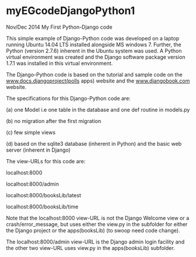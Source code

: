 myEGcodeDjangoPython1
=====================

Nov/Dec 2014     My First Python-Django code

This simple example of Django-Python code was developed on a laptop running Ubuntu 14.04 LTS installed alongside MS windows 7. Further, the Python (version 2.7.6) inherent in the Ubuntu system was used. A Python virtual environment was created and the Django software package version 1.7.1 was installed in this virtual environment.

The Django-Python code is based on the tutorial and sample code on the www.docs.djangoproject(polls apps) website and the www.djangobook.com website.

The specifications for this Django-Python code are:

(a) one Model
    i.e one table in the database and one def routine in models.py
    
(b) no migration after the first migration

(c) few simple views

(d) based on the sqlite3 database (inherent in Python) and the basic web server (inherent in Django)

The view-URLs for this code are:

localhost:8000

localhost:8000/admin

localhost:8000/booksLib/latest

localhost:8000/booksLib/time


Note that the localhost:8000 view-URL is not the Django Welcome view or a crash/error_message, but uses either the view.py in the subfolder for either the Django project or the apps(booksLib) (to swoop need code change).

The localhost:8000/admin view-URL is the Django admin login facility and the other two view-URL uses view.py in the apps(booksLib) subfolder.

